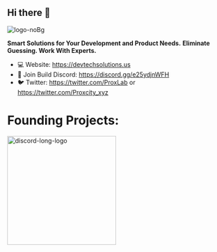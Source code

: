 ## Hi there 👋
![logo-noBg](https://user-images.githubusercontent.com/108033858/229975448-d2c11978-57f3-42b9-8db6-6235b94d080c.png)


**Smart Solutions for Your Development and Product Needs.**
**Eliminate Guessing. Work With Experts.**

- 💻 Website: https://devtechsolutions.us
- 💬 Join Build Discord: https://discord.gg/e25ydjnWFH
- 🐦 Twitter: https://twitter.com/ProxLab or https://twitter.com/Proxcity_xyz

# **Founding Projects:**
<img width="250" alt="discord-long-logo" src="https://github.com/DevTech-Solutions/.github/assets/18154643/1f45f2e7-e0c5-4c17-8dae-b401d534b041">
<!-- ![proxcity](https://user-images.githubusercontent.com/108033858/229977101-18695bb2-5d8d-4878-93f3-e7ed23646076.png)
![wm](https://user-images.githubusercontent.com/108033858/229977121-434ed7c6-0a5a-4385-b65f-d790bad552ce.png) -->
